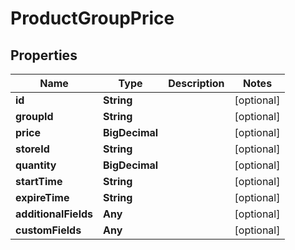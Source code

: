 

# ProductGroupPrice


## Properties

Name | Type | Description | Notes
------------ | ------------- | ------------- | -------------
**id** | **String** |  |  [optional]
**groupId** | **String** |  |  [optional]
**price** | **BigDecimal** |  |  [optional]
**storeId** | **String** |  |  [optional]
**quantity** | **BigDecimal** |  |  [optional]
**startTime** | **String** |  |  [optional]
**expireTime** | **String** |  |  [optional]
**additionalFields** | **Any** |  |  [optional]
**customFields** | **Any** |  |  [optional]



